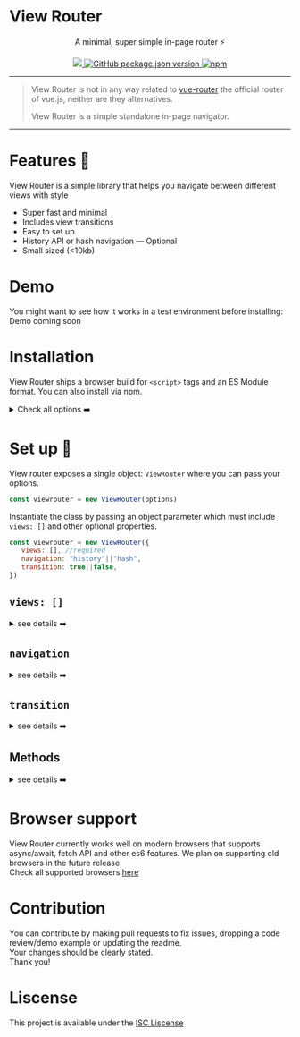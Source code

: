 # View Router

<p align="center">A minimal, super simple in-page router ⚡ </p>

<p align="center">
<a href="#">
  <img src="https://img.shields.io/bundlephobia/min/@bukunmikuti/hello?color=Blue&style=flat-square">
</a>
 <a href="">
 <img alt="GitHub package.json version" src="https://img.shields.io/github/package-json/v/Bukunmikuti/Hello?style=flat-square">
 </a>
 <a href="https://www.npmjs.com/package/@bukunmikuti/hello">
  <img alt="npm" src="https://img.shields.io/npm/v/@bukunmikuti/hello?style=flat-square">
 </a>
 </p>
 
 -------------------------
 
 > View Router is not in any way related to [vue-router](https://github.com/vuejs/vue-router) the official router of vue.js, neither are they alternatives. 
 > 
 > View Router is a simple standalone in-page navigator.
 
 -------------------------
 
 # Features 🎉
 View Router is a simple library that helps you navigate between different views with style<br>
 
 - Super fast and minimal <br>
 - Includes view transitions <br>
 - Easy to set up <br>
 - History API or hash navigation — Optional<br>
 - Small sized (<10kb) <br>
 
 
 # Demo
 You might want to see how it works in a test environment before installing: <br>
 Demo coming soon
 
 # Installation
View Router ships a browser build for 
```<script>``` tags 
and an ES Module format. You can also install via npm.
<details>
<summary>Check all options ➡️</summary>

 ### NPM
 ```
 npm i @bukunmikuti/view-router
 ```
 ### Script include
 ```html
 <script src="cdn"></script>
 ```
 ### ES Module
 ```javascript
 import ViewRouter from "cdn"
 ```
</details>
 
 # Set up 🚀
 View router exposes a single object: ```ViewRouter``` where you can pass your options.
 
 ```javascript
 const viewrouter = new ViewRouter(options)
 ```

 Instantiate the class by passing an object parameter which must include ```views: []``` and other optional properties.
 
 ```javascript
 const viewrouter = new ViewRouter({
	views: [], //required
	navigation: "history"||"hash",
	transition: true||false, 
})
 ```

 
## ```views: []```
<details>
<summary>see details ➡️</summary>
<br>

 ```Type:``` Array of objects — required <br>
 ```Description:``` This property stores each view's property in an object. It can contain several view definitions.
 
 ```javascript
 const viewrouter = new ViewRouter({
	views: [
		{
			id: "login", //required
			path: "/login",
			origin: "/login.html",
			mounted() {}, //callback
			render() {} //callback
		},
		
		{/* another view */}
		{/* another view */}
	]
})
 ```
 A view definition should include the following properties:
 
 | View property | Description | Default Value |
| :---------------: | :---------------: | :---------------: |
| ```id``` | The 'id' attribute of the template tag — Required| undefined |
| ```path``` | The URL path that triggers the view when navigated to. | undefined |
| ```origin``` | If the view is located in another html document, this will contain the relative path to the document. | undefined |
| ```mounted``` | Views are not part of the DOM by default, they only get mounted when routed to for the first time. Put any logic that depends on accessing elements of the view here. It is called only once | callback undefined |
| ```render``` | This method is called each time a view is routed to | callback undefined |
</details>


## ```navigation```
<details>
<summary>
see details ➡️
</summary>
<br>

 ```Type:``` String — history or hash (optional) <br>
 ```Description:``` Use hash navigation or Web history API. If undefined or false then routing is automatically disabled, else ```views: [{path: ""}]``` must be specified.
 </details>


## ```transition```
<details>
<summary>see details ➡️</summary>
<br>

 ```Type:``` Boolean — optional<br>
 ```Description:``` Enable or disable view transitions. Transition type must be specified on the view ```<template>``` tag. <br>All transitions — ```fadeIn``` ```fadeInTop``` ```fadeInBottom``` ```fadeInLeft``` ```fadeInRight```
 
 ```html
 <!--index.html-->
 <template id="login" class="v-router fadeInLeft"></template>
 
 <script type="module">
 import ViewRouter from "..."
 
 let v = new ViewRouter({
  //...
  transition: true
 })
 </script>
 
 ```
</details>


## Methods
<details>
<summary>see details ➡️</summary>
<br>

| Method | Description | Return Value |
| :---------------: | :---------------: | :---------------: |
| ```routeTo()``` | Navigate to the specified view. Accepts view id as parameter | executes render() |
 </details>
 
 # Browser support
 View Router currently works well on modern browsers that supports async/await, fetch API and other es6 features.
 We plan on supporting old browsers in the future release.<br>
 Check all supported browsers [here](https://caniuse.com/?search=es6)
 

 # Contribution
 You can contribute by making pull requests to fix issues, 
dropping a code review/demo example or updating the readme.<br>
Your changes should be clearly stated.<br>
Thank you! 

 # Liscense
 This project is available under the [ISC Liscense](./LISCENSE)
